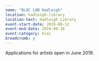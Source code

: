 ```yaml
---
name: "BLOC LAB Hadleigh"
location: hadleigh-library
location-text: Hadleigh Library
event-start-date: 2019-08-12
event-end-date: 2019-08-16
event-category: bloc
breadcrumb: y
---
```


Applications for artists open in June 2019.
